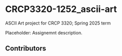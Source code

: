 # CRCP3320-1252_ascii-art

ASCII Art project for CRCP 3320; Spring 2025 term

Placeholder: Assignemnt description.

## Contributors
